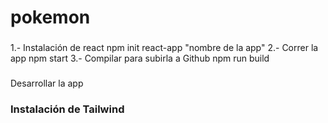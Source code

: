 # pokemon
###
1.- Instalación de react
  npm init react-app "nombre de la app"
2.- Correr la app
  npm start
3.- Compilar para subirla a Github
  npm run build
  
###
Desarrollar la app

### Instalación de Tailwind



